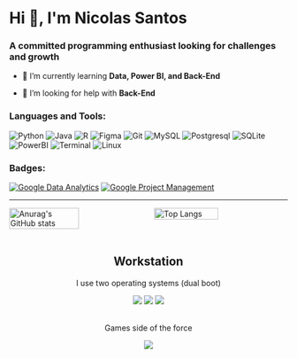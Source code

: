 # Hi 👋, I'm Nicolas Santos
### A committed programming enthusiast looking for challenges and growth

- 🌱 I’m currently learning **Data, Power BI, and Back-End**

- 🤝 I’m looking for help with **Back-End**

### Languages and Tools:

![Python][python-32x]
![Java][java-32x]
![R][r-32x]
![Figma][figma_32x]
![Git][git_32x]
![MySQL][mysql-workbench_32x]
![Postgresql][Postgresql_elephant_32x]
![SQLite][sqlite_32x]
![PowerBI][power-bi_32x]
![Terminal][utilities-terminal_32x]
![Linux][linux-32x]

### Badges:

[![Google Data Analytics][google-data-analytics-badge]][google-data-analytics-url]
[![Google Project Management][google-project-management-badge]][google-project-management-url]

---

<div style="display: flex; justify-content: space-between;">
  <img src="https://github-readme-stats.vercel.app/api?username=Nic-Soares&show_icons=true&theme=dark&hide_title=true&hide_rank=true" alt="Anurag's GitHub stats" style="width: 50%;">
  <img src="https://github-readme-stats.vercel.app/api/top-langs/?username=Nic-Soares&layout=compact&langs_count=8&theme=dark&hide_title=true&width=48%" alt="Top Langs" style="width: 48%;">
</div>

<br>

  <div align="center">
    <h2>Workstation</h2>
  </div>

  <div align="center">
    <p>I use two operating systems (dual boot)</p>
    <img src="https://img.shields.io/badge/Linux-FCC624?style=for-the-badge&logo=linux&logoColor=black"/>
    <img src="https://img.shields.io/badge/Fedora-294172?style=for-the-badge&logo=fedora&logoColor=white"/>
    <img src="https://img.shields.io/badge/Windows-0078D6?style=for-the-badge&logo=windows&logoColor=white"/>
  </div>

  <br>

  <div align="center">
    <p>Games side of the force</p> 
    <a href="https://steamcommunity.com/id/n1kolau/" target="_blank">
      <img src="https://img.shields.io/badge/Steam-000000?style=for-the-badge&logo=steam&logoColor=white" target="_blank">
    </a>
  </div>


<!-- MARKDOWN LINKS & IMAGES -->
<!-- https://www.markdownguide.org/basic-syntax/#reference-style-links -->

<!-- Languages -->
[python-32x]: img/languages/python_32x.svg
[java-32x]: img/languages/java_32x.svg
[r-32x]: img/languages/rstudio_32x.svg

<!-- Tools -->
[figma_32x]: img/tools/figma_32x.svg
[git_32x]: img/tools/git_32x.svg
[mysql-workbench_32x]: img/tools/mysql-workbench_32x.svg
[Postgresql_elephant_32x]: img/tools/postgresql_elephant_32x.svg
[sqlite_32x]: img/tools/sqlite_32x.svg
[power-bi_32x]: img/tools/power-bi_32x.svg
[utilities-terminal_32x]: img/tools/utilities-terminal_32x.svg

<!-- Social Media -->
[discord-32x]: img/social_media/discord_32x.svg
[outlook-32x]: img/social_media/outlook_32x.svg

<!-- Badge -->
[google-data-analytics-badge]: img/badges/google_data_analysis.png
[google-data-analytics-url]: https://www.credly.com/badges/f201d829-46b3-4f8b-8670-4612fd6d2b1c/public_url
[google-project-management-badge]: img/badges/google_project_management.png
[google-project-management-url]: https://www.credly.com/badges/b57edb4a-5111-4aa2-92b8-3f37bc162b99/public_url

<!-- System -->
[linux-32x]: img/system/tux_32.svg
